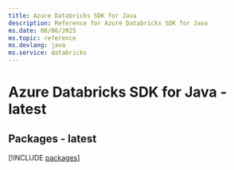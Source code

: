```yaml
---
title: Azure Databricks SDK for Java
description: Reference for Azure Databricks SDK for Java
ms.date: 08/06/2025
ms.topic: reference
ms.devlang: java
ms.service: databricks
---
```

# Azure Databricks SDK for Java - latest
## Packages - latest
[!INCLUDE [packages](databricks-index.md)]